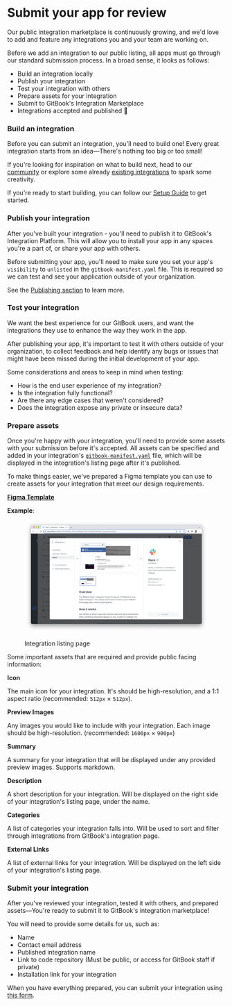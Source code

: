 # Submit your app for review

Our public integration marketplace is continuously growing, and we'd love to add and feature any integrations you and your team are working on.

Before we add an integration to our public listing, all apps must go through our standard submission process. In a broad sense, it looks as follows:&#x20;

* Build an integration locally
* Publish your integration
* Test your integration with others
* Prepare assets for your integration
* Submit to GitBook's Integration Marketplace
* Integrations accepted and published :tada:

### Build an integration

Before you can submit an integration, you'll need to build one! Every great integration starts from an idea—There's nothing too big or too small!&#x20;

If you're looking for inspiration on what to build next, head to our [community](https://github.com/GitbookIO/community) or explore some already [existing integrations](https://www.gitbook.com/integrations) to spark some creativity.

If you're ready to start building, you can follow our [Setup Guide](../getting-started/setup-guide.md) to get started.

### Publish your integration

After you've built your integration - you'll need to publish it to GitBook's Integration Platform. This will allow you to install your app in any spaces you're a part of, or share your app with others.&#x20;

Before submitting your app, you'll need to make sure you set your app's `visibility` to `unlisted` in the `gitbook-manifest.yaml` file. This is required so we can test and see your application outside of your organization.

See the [Publishing section](../getting-started/publishing.md) to learn more.

### Test your integration

We want the best experience for our GitBook users, and want the integrations they use to enhance the way they work in the app.&#x20;

After publishing your app, it's important to test it with others outside of your organization, to collect feedback and help identify any bugs or issues that might have been missed during the initial development of your app.

Some considerations and areas to keep in mind when testing:

* How is the end user experience of my integration?
* Is the integration fully functional?
* Are there any edge cases that weren't considered?
* Does the integration expose any private or insecure data?

### Prepare assets

Once you're happy with your integration, you'll need to provide some assets with your submission before it's accepted. All assets can be specified and added in your integration's [`gitbook-manifest.yaml`](../integrations/configurations.md) file, which will be displayed in the integration's listing page after it's published.

To make things easier, we've prepared a Figma template you can use to create assets for your integration that meet our design requirements.

[**Figma Template**](https://www.figma.com/file/9FCuynZip3iJnlu0zB80ve/GitBook---Integrations-Template/duplicate)

**Example**:

<figure><img src="../.gitbook/assets/Screenshot 2023-05-04 at 14.51.08.png" alt=""><figcaption><p>Integration listing page</p></figcaption></figure>

Some important assets that are required and provide public facing information:

**Icon**

The main icon for your integration. It's should be high-resolution, and a 1:1 aspect ratio (recommended: `512px` × `512px`).

**Preview Images**

Any images you would like to include with your integration. Each image should be high-resolution. (recommended: `1600px` × `900px`)

**Summary**

A summary for your integration that will be displayed under any provided preview images. Supports markdown.

**Description**

A short description for your integration. Will be displayed on the right side of your integration's listing page, under the name.

**Categories**

A list of categories your integration falls into. Will be used to sort and filter through integrations from GitBook's integration page.

**External Links**

A list of external links for your integration. Will be displayed on the left side of your integration's listing page.

### Submit your integration

After you've reviewed your integration, tested it with others, and prepared assets—You're ready to submit it to GitBook's integration marketplace!&#x20;

You will need to provide some details for us, such as:&#x20;

* Name
* Contact email address
* Published integration name
* Link to code repository (Must be public, or access for GitBook staff if private)
* Installation link for your integration

When you have everything prepared, you can submit your integration using [this form](https://forms.gle/SXBdguvquFsCUtDX8).

